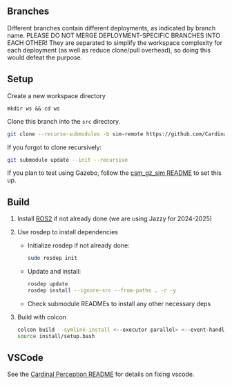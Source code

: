 ## Branches
Different branches contain different deployments, as indicated by branch name. PLEASE DO NOT MERGE DEPLOYMENT-SPECIFIC BRANCHES INTO EACH OTHER! They are separated to simplify the workspace complexity for each deployment (as well as reduce clone/pull overhead), so doing this would defeat the purpose.

## Setup
Create a new workspace directory
```
mkdir ws && cd ws
```
Clone this branch into the `src` directory.
```bash
git clone --recurse-submodules -b sim-remote https://github.com/Cardinal-Space-Mining/lance-2025 src
```
If you forgot to clone recursively:
```bash
git submodule update --init --recursive
```
If you plan to test using Gazebo, follow the [csm_gz_sim README](https://github.com/Cardinal-Space-Mining/csm_gz_sim) to set this up.

## Build
1. Install [ROS2](https://docs.ros.org/en/jazzy/Installation.html) if not already done (we are using Jazzy for 2024-2025)

2. Use rosdep to install dependencies
    - Initialize rosdep if not already done:
        ```bash
        sudo rosdep init
        ```
    - Update and install:
        ```bash
        rosdep update
        rosdep install --ignore-src --from-paths . -r -y
        ```
    - Check submodule READMEs to install any other necessary deps

3. Build with colcon
    ```bash
    colcon build --symlink-install <--executor parallel> <--event-handlers console_direct+>
    source install/setup.bash
    ```

## VSCode
See the [Cardinal Perception README](https://github.com/Cardinal-Space-Mining/Cardinal-Perception) for details on fixing vscode.
